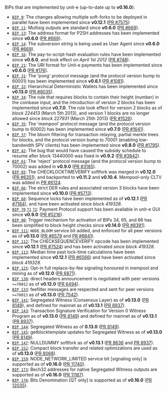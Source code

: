 BIPs that are implemented by unit-e (up-to-date up to **v0.16.0**):

* [`BIP 9`](https://github.com/unite/bips/blob/master/bip-0009.mediawiki): The changes allowing multiple soft-forks to be deployed in parallel have been implemented since **v0.12.1**  ([PR #7575](https://github.com/unite/unite/pull/7575))
* [`BIP 11`](https://github.com/unite/bips/blob/master/bip-0011.mediawiki): Multisig outputs are standard since **v0.6.0** ([PR #669](https://github.com/unite/unite/pull/669)).
* [`BIP 13`](https://github.com/unite/bips/blob/master/bip-0013.mediawiki): The address format for P2SH addresses has been implemented since **v0.6.0** ([PR #669](https://github.com/unite/unite/pull/669)).
* [`BIP 14`](https://github.com/unite/bips/blob/master/bip-0014.mediawiki): The subversion string is being used as User Agent since **v0.6.0** ([PR #669](https://github.com/unite/unite/pull/669)).
* [`BIP 16`](https://github.com/unite/bips/blob/master/bip-0016.mediawiki): The pay-to-script-hash evaluation rules have been implemented since **v0.6.0**, and took effect on *April 1st 2012* ([PR #748](https://github.com/unite/unite/pull/748)).
* [`BIP 21`](https://github.com/unite/bips/blob/master/bip-0021.mediawiki): The URI format for Unit-e payments has been implemented since **v0.6.0** ([PR #176](https://github.com/unite/unite/pull/176)).
* [`BIP 31`](https://github.com/unite/bips/blob/master/bip-0031.mediawiki): The 'pong' protocol message (and the protocol version bump to 60001) has been implemented since **v0.6.1** ([PR #1081](https://github.com/unite/unite/pull/1081)).
* [`BIP 32`](https://github.com/unite/bips/blob/master/bip-0032.mediawiki): Hierarchical Deterministic Wallets has been implemented since **v0.13.0** ([PR #8035](https://github.com/unite/unite/pull/8035)).
* [`BIP 34`](https://github.com/unite/bips/blob/master/bip-0034.mediawiki): The rule that requires blocks to contain their height (number) in the coinbase input, and the introduction of version 2 blocks has been implemented since **v0.7.0**. The rule took effect for version 2 blocks as of *block 224413* (March 5th 2013), and version 1 blocks are no longer allowed since *block 227931* (March 25th 2013) ([PR #1526](https://github.com/unite/unite/pull/1526)).
* [`BIP 35`](https://github.com/unite/bips/blob/master/bip-0035.mediawiki): The 'mempool' protocol message (and the protocol version bump to 60002) has been implemented since **v0.7.0** ([PR #1641](https://github.com/unite/unite/pull/1641)).
* [`BIP 37`](https://github.com/unite/bips/blob/master/bip-0037.mediawiki): The bloom filtering for transaction relaying, partial merkle trees for blocks, and the protocol version bump to 70001 (enabling low-bandwidth SPV clients) has been implemented since **v0.8.0** ([PR #1795](https://github.com/unite/unite/pull/1795)).
* [`BIP 42`](https://github.com/unite/bips/blob/master/bip-0042.mediawiki): The bug that would have caused the subsidy schedule to resume after block 13440000 was fixed in **v0.9.2** ([PR #3842](https://github.com/unite/unite/pull/3842)).
* [`BIP 61`](https://github.com/unite/bips/blob/master/bip-0061.mediawiki): The 'reject' protocol message (and the protocol version bump to 70002) was added in **v0.9.0** ([PR #3185](https://github.com/unite/unite/pull/3185)).
* [`BIP 65`](https://github.com/unite/bips/blob/master/bip-0065.mediawiki): The CHECKLOCKTIMEVERIFY softfork was merged in **v0.12.0** ([PR #6351](https://github.com/unite/unite/pull/6351)), and backported to **v0.11.2** and **v0.10.4**. Mempool-only CLTV was added in [PR #6124](https://github.com/unite/unite/pull/6124).
* [`BIP 66`](https://github.com/unite/bips/blob/master/bip-0066.mediawiki): The strict DER rules and associated version 3 blocks have been implemented since **v0.10.0** ([PR #5713](https://github.com/unite/unite/pull/5713)).
* [`BIP 68`](https://github.com/unite/bips/blob/master/bip-0068.mediawiki): Sequence locks have been implemented as of **v0.12.1**  ([PR #7184](https://github.com/unite/unite/pull/7184)), and have been activated since *block 419328*.
* [`BIP 70`](https://github.com/unite/bips/blob/master/bip-0070.mediawiki) [`71`](https://github.com/unite/bips/blob/master/bip-0071.mediawiki) [`72`](https://github.com/unite/bips/blob/master/bip-0072.mediawiki): Payment Protocol support has been available in unit-e GUI since **v0.9.0** ([PR #5216](https://github.com/unite/unite/pull/5216)).
* [`BIP 90`](https://github.com/unite/bips/blob/master/bip-0090.mediawiki): Trigger mechanism for activation of BIPs 34, 65, and 66 has been simplified to block height checks since **v0.14.0** ([PR #8391](https://github.com/unite/unite/pull/8391)).
* [`BIP 111`](https://github.com/unite/bips/blob/master/bip-0111.mediawiki): `NODE_BLOOM` service bit added, and enforced for all peer versions as of **v0.13.0** ([PR #6579](https://github.com/unite/unite/pull/6579) and [PR #6641](https://github.com/unite/unite/pull/6641)).
* [`BIP 112`](https://github.com/unite/bips/blob/master/bip-0112.mediawiki): The CHECKSEQUENCEVERIFY opcode has been implemented since **v0.12.1** ([PR #7524](https://github.com/unite/unite/pull/7524)) and has been activated since *block 419328*.
* [`BIP 113`](https://github.com/unite/bips/blob/master/bip-0113.mediawiki): Median time past lock-time calculations have been implemented since **v0.12.1** ([PR #6566](https://github.com/unite/unite/pull/6566)) and have been activated since *block 419328*.
* [`BIP 125`](https://github.com/unite/bips/blob/master/bip-0125.mediawiki): Opt-in full replace-by-fee signaling honoured in mempool and mining as of **v0.12.0** ([PR 6871](https://github.com/unite/unite/pull/6871)).
* [`BIP 130`](https://github.com/unite/bips/blob/master/bip-0130.mediawiki): direct headers announcement is negotiated with peer versions `>=70012` as of **v0.12.0** ([PR 6494](https://github.com/unite/unite/pull/6494)).
* [`BIP 133`](https://github.com/unite/bips/blob/master/bip-0133.mediawiki): feefilter messages are respected and sent for peer versions `>=70013` as of **v0.13.0** ([PR 7542](https://github.com/unite/unite/pull/7542)).
* [`BIP 141`](https://github.com/unite/bips/blob/master/bip-0141.mediawiki): Segregated Witness (Consensus Layer) as of **v0.13.0** ([PR 8149](https://github.com/unite/unite/pull/8149)), and defined for mainnet as of **v0.13.1** ([PR 8937](https://github.com/unite/unite/pull/8937)).
* [`BIP 143`](https://github.com/unite/bips/blob/master/bip-0143.mediawiki): Transaction Signature Verification for Version 0 Witness Program as of **v0.13.0** ([PR 8149](https://github.com/unite/unite/pull/8149)) and defined for mainnet as of **v0.13.1** ([PR 8937](https://github.com/unite/unite/pull/8937)).
* [`BIP 144`](https://github.com/unite/bips/blob/master/bip-0144.mediawiki): Segregated Witness as of **0.13.0** ([PR 8149](https://github.com/unite/unite/pull/8149)).
* [`BIP 145`](https://github.com/unite/bips/blob/master/bip-0145.mediawiki): getblocktemplate updates for Segregated Witness as of **v0.13.0** ([PR 8149](https://github.com/unite/unite/pull/8149)).
* [`BIP 147`](https://github.com/unite/bips/blob/master/bip-0147.mediawiki): NULLDUMMY softfork as of **v0.13.1** ([PR 8636](https://github.com/unite/unite/pull/8636) and [PR 8937](https://github.com/unite/unite/pull/8937)).
* [`BIP 152`](https://github.com/unite/bips/blob/master/bip-0152.mediawiki): Compact block transfer and related optimizations are used as of **v0.13.0** ([PR 8068](https://github.com/unite/unite/pull/8068)).
* [`BIP 159`](https://github.com/unite/bips/blob/master/bip-0159.mediawiki): NODE_NETWORK_LIMITED service bit [signaling only] is supported as of **v0.16.0** ([PR 11740](https://github.com/unite/unite/pull/11740)).
* [`BIP 173`](https://github.com/unite/bips/blob/master/bip-0173.mediawiki): Bech32 addresses for native Segregated Witness outputs are supported as of **v0.16.0** ([PR 11167](https://github.com/unite/unite/pull/11167)).
* [`BIP 176`](https://github.com/unite/bips/blob/master/bip-0176.mediawiki): Bits Denomination [QT only] is supported as of **v0.16.0** ([PR 12035](https://github.com/unite/unite/pull/12035)).
